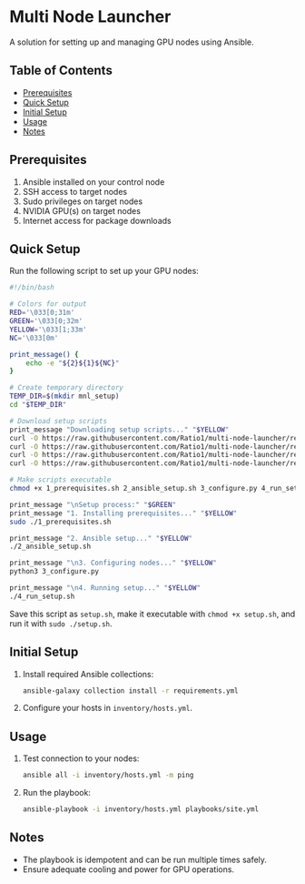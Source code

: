 # Multi Node Launcher

A solution for setting up and managing GPU nodes using Ansible.

## Table of Contents

- [Prerequisites](#prerequisites)
- [Quick Setup](#quick-setup)
- [Initial Setup](#initial-setup)
- [Usage](#usage)
- [Notes](#notes)

## Prerequisites

1. Ansible installed on your control node
2. SSH access to target nodes
3. Sudo privileges on target nodes
4. NVIDIA GPU(s) on target nodes
5. Internet access for package downloads

## Quick Setup

Run the following script to set up your GPU nodes:


```bash
#!/bin/bash

# Colors for output
RED='\033[0;31m'
GREEN='\033[0;32m'
YELLOW='\033[1;33m'
NC='\033[0m'

print_message() {
    echo -e "${2}${1}${NC}"
}

# Create temporary directory
TEMP_DIR=$(mkdir mnl_setup)
cd "$TEMP_DIR"

# Download setup scripts
print_message "Downloading setup scripts..." "$YELLOW"
curl -O https://raw.githubusercontent.com/Ratio1/multi-node-launcher/refs/heads/main/mnl_factory/scripts/1_prerequisites.sh
curl -O https://raw.githubusercontent.com/Ratio1/multi-node-launcher/refs/heads/main/mnl_factory/scripts/2_ansible_setup.sh
curl -O https://raw.githubusercontent.com/Ratio1/multi-node-launcher/refs/heads/main/mnl_factory/scripts/3_configure.py
curl -O https://raw.githubusercontent.com/Ratio1/multi-node-launcher/refs/heads/main/mnl_factory/scripts/4_run_setup.sh

# Make scripts executable
chmod +x 1_prerequisites.sh 2_ansible_setup.sh 3_configure.py 4_run_setup.sh

print_message "\nSetup process:" "$GREEN"
print_message "1. Installing prerequisites..." "$YELLOW"
sudo ./1_prerequisites.sh

print_message "2. Ansible setup..." "$YELLOW"
./2_ansible_setup.sh

print_message "\n3. Configuring nodes..." "$YELLOW"
python3 3_configure.py

print_message "\n4. Running setup..." "$YELLOW"
./4_run_setup.sh

```


Save this script as `setup.sh`, make it executable with `chmod +x setup.sh`, and run it with `sudo ./setup.sh`.

## Initial Setup

1. Install required Ansible collections:
   ```bash
   ansible-galaxy collection install -r requirements.yml
   ```

2. Configure your hosts in `inventory/hosts.yml`.

## Usage

1. Test connection to your nodes:
   ```bash
   ansible all -i inventory/hosts.yml -m ping
   ```

2. Run the playbook:
   ```bash
   ansible-playbook -i inventory/hosts.yml playbooks/site.yml
   ```

## Notes

- The playbook is idempotent and can be run multiple times safely.
- Ensure adequate cooling and power for GPU operations.
